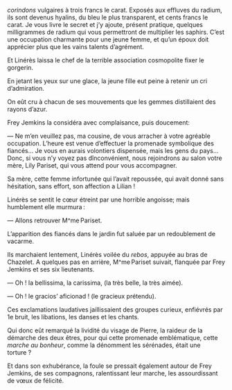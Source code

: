 _corindons_ vulgaires à trois francs le carat. Exposés aux effluves du radium, ils sont devenus hyalins, du bleu le plus transparent, et cents francs le carat. Je vous livre le secret et j’y ajoute, présent pratique, quelques milligrammes de radium qui vous permettront de multiplier les saphirs. C’est une occupation charmante pour une jeune femme, et qu’un époux doit apprécier plus que les vains talents d’agrément.

Et Linérès laissa le chef de la terrible association cosmopolite fixer le gorgerin.

En jetant les yeux sur une glace, la jeune fille eut peine à retenir un cri d’admiration.

On eût cru à chacun de ses mouvements que les gemmes distillaient des rayons d’azur.

Frey Jemkins la considéra avec complaisance, puis doucement:

— Ne m’en veuillez pas, ma cousine, de vous arracher à votre agréable occupation. L’heure est venue d’effectuer la promenade symbolique des fiancés… Je vous en aurais volontiers dispensée, mais les gens du pays… Donc, si vous n’y voyez pas dînconvénient, nous rejoindrons au salon votre mère, Lily Pariset, qui vous attend pour vous accompagner.

Sa mère, cette femme infortunée qui l’avait repoussée, qui avait donné sans hésitation, sans effort, son affection a Lilian !

Linérès se sentit le cœur étreint par une horrible angoisse; mais humblement elle murmura :

— Allons retrouver M^me Pariset.

L’apparition des fiancés dans le jardin fut saluée par un redoublement de vacarme.

Ils marchaient lentement, Linérès voilée du _rebos_, appuyée au bras de Chazelet. A quelques pas en arrière, M^me Pariset suivait, flanquée par Frey Jemkins et ses six lieutenants.

— Oh ! la bellissima, la carissima, (la très belle, la très aimée).

— Oh ! le gracios’ aficionad ! (le gracieux prétendu).

Ces exclamations laudatives jaillissaient des groupes curieux, enfiévrés par 1e bruit, les libations, les danses et les chants.

Qui donc eût remarqué la lividité du visage de Pierre, la raideur de la démarche des deux êtres, pour qui cette promenade emblématique, cette _marche au bonheur_, comme la dénomment les sérénades, était une torture ?

Et dans son exhubérance, la foule se pressait également autour de Frey Jemkins, de ses compagnons, ralentissant leur marche, les assourdissant de vœux de félicité.
